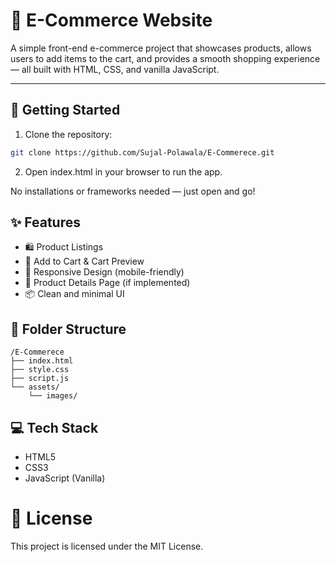 # 🛒 E-Commerce Website

A simple front-end e-commerce project that showcases products, allows users to add items to the cart, and provides a smooth shopping experience — all built with HTML, CSS, and vanilla JavaScript.

---

## 🚀 Getting Started

1. Clone the repository:

```bash
git clone https://github.com/Sujal-Polawala/E-Commerece.git
```
2. Open index.html in your browser to run the app.

No installations or frameworks needed — just open and go!

## ✨ Features
- 🛍 Product Listings
- 🛒 Add to Cart & Cart Preview
- 📱 Responsive Design (mobile-friendly)
- 🔎 Product Details Page (if implemented)
- 📦 Clean and minimal UI

## 📁 Folder Structure

```
/E-Commerece
├── index.html
├── style.css
├── script.js
└── assets/
    └── images/
```

## 💻 Tech Stack
- HTML5
- CSS3
- JavaScript (Vanilla)

# 📜 License
This project is licensed under the MIT License.
